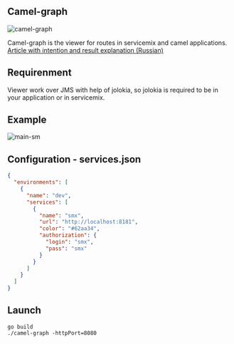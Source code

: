 ## Camel-graph
![camel-graph](https://user-images.githubusercontent.com/884337/50089472-812aca00-0238-11e9-8988-eb70b665ef81.png)

Camel-graph is the viewer for routes in servicemix and camel applications. [Article with intention and result explanation (Russian)](https://habr.com/ru/post/435594/)
## Requirenment 
Viewer work over JMS with help of jolokia, so jolokia is required to be in your application or in servicemix.
## Example
![main-sm](https://user-images.githubusercontent.com/884337/50090052-137f9d80-023a-11e9-8bd3-24df76b7e32f.png)
## Configuration - services.json
```json
{
  "environments": [
    {
      "name": "dev",
      "services": [
        {
          "name": "smx",
          "url": "http://localhost:8181",
          "color": "#62aa34",
          "authorization": {
            "login": "smx",
            "pass": "smx"
          }
        }
      ]
    }
  ]
}

```
## Launch
```
go build
./camel-graph -httpPort=8080
```
